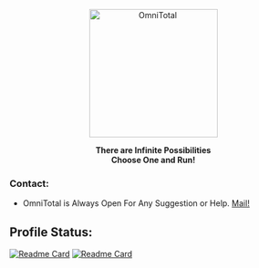 <p align="center"><a href="https://github.com/n1n7u70"><img src="https://avatars.githubusercontent.com/u/160359868" width="225" height="225" alt="OmniTotal"></a></p>
<b><p align="center">There are Infinite Possibilities<br>Choose One and Run!</p></b>

### Contact:
* OmniTotal is Always Open For Any Suggestion or Help. <a href="mailto: officialomnitotal@gmail.com"> Mail! </a>

## Profile Status:
[![Readme Card](https://github-readme-stats.vercel.app/api/top-langs?username=n1n7u70&show_icons=true&locale=en&layout=compact&theme=algolia)](https://github.com/n1n7u70)
[![Readme Card](https://github-readme-stats.vercel.app/api?username=n1n7u70&show_icons=true&locale=en&theme=algolia)](https://github.com/n1n7u70)